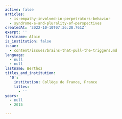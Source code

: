 ```yaml
---
active: false
articles:
  - is-empathy-involved-in-perpetrators-behavior
  - syndrome-e-and-plurality-of-perspectives
createdAt: '2022-10-10T07:36:28.761Z'
exerpt: ''
firstname: Alain
is_institution: false
issue:
  - content/issues/brains-that-pull-the-triggers.md
language:
  - null
  - null
lastname: Berthoz
titles_and_institution:
  '0':
    institution: Collège de France, France
    titles:
      - ''
years:
  - null
  - 2015

---
```

